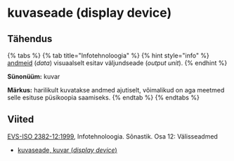 # kuvaseade \(display device\)

## Tähendus

{% tabs %}
{% tab title="Infotehnoloogia" %}
{% hint style="info" %}
[andmeid](andmed-data.md) \(_data_\) visuaalselt esitav väljundseade \(_output unit_\).
{% endhint %}

**Sünonüüm:** kuvar

**Märkus:** harilikult kuvatakse andmed ajutiselt, võimalikud on aga meetmed selle esituse püsikoopia saamiseks.
{% endtab %}
{% endtabs %}

## Viited

[EVS-ISO 2382-12:1999](https://www.evs.ee/et/evs-iso-2382-12-1999), Infotehnoloogia. Sõnastik. Osa 12: Välisseadmed

* [kuvaseade, kuvar \(_display device_\)](http://www.eki.ee/dict/its/index.cgi?Q=D26B42C9-6C03-1014-88DC-FC5F0DBED45A&F=GUID&C01=1&C02=0&C10=1)

